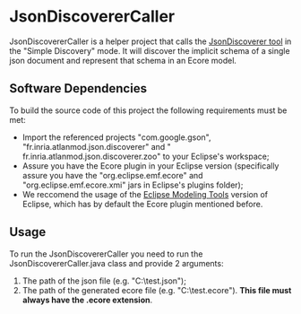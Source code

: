 # JsonDiscovererCaller
JsonDiscovererCaller is a helper project that calls the [JsonDiscoverer tool](http://som-research.uoc.edu/tools/jsonDiscoverer/) in the "Simple Discovery" mode.
It will discover the implicit schema of a single json document and represent that schema in an Ecore model.

## Software Dependencies
To build the source code of this project the following requirements must be met:

  - Import the referenced projects "com.google.gson", "fr.inria.atlanmod.json.discoverer" and " fr.inria.atlanmod.json.discoverer.zoo" to your Eclipse's workspace;
  - Assure you have the Ecore plugin in your Eclipse version (specifically assure you have the "org.eclipse.emf.ecore" and "org.eclipse.emf.ecore.xmi" jars in Eclipse's plugins folder);
  - We reccomend the usage of the [Eclipse Modeling Tools](http://www.eclipse.org/downloads/packages/eclipse-modeling-tools/mars1]) version of Eclipse, which has by default the Ecore plugin mentioned before.
  
## Usage
To run the JsonDiscovererCaller you need to run the JsonDiscovererCaller.java class and provide 2 arguments:
  1. The path of the json file (e.g. "C:\test.json");
  2. The path of the generated ecore file (e.g. "C:\test.ecore"). **This file must always have the .ecore extension**.